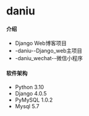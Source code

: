 # daniu

#### 介绍
- Django Web博客项目
- -daniu--Django_web主项目
- -daniu_wechat--微信小程序

#### 软件架构
- Python 3.10
- Django 4.0.5
- PyMySQL 1.0.2
- Mysql 5.7

